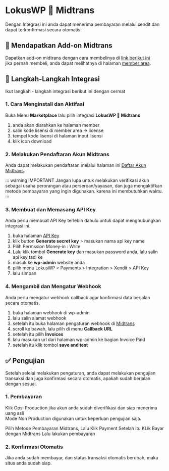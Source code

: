 
# LokusWP 🤝 Midtrans

 <Badge text="Goal"/> Dengan Integrasi ini anda dapat menerima pembayaran melalui xendit dan dapat terkonfirmasi secara otomatis.


## 🛒 Mendapatkan Add-on Midtrans
Dapatkan add-on midtrans dengan cara membelinya di [link berikut ini](https://lokuswp.id/plugins/midtrans/) \
jika  pernah membeli, anda dapat melihatnya di halaman [member area](https://member.lokuswp.id).


## 👣 Langkah-Langkah Integrasi

Ikut langkah - langkah integrasi berikut ini dengan cermat

### 1. Cara Menginstall dan Aktifasi

Buka Menu **Marketplace** lalu pilih integrasi **LokusWP 🤝 Midtrans**
1. anda akan diarahkan ke halaman member
2. salin kode lisensi di member area -> license
3. tempel kode lisensi di halaman input lisensi
4. klik icon download

### 2. Melakukan Pendaftaran Akun Midtrans

Anda dapat melakukan pendaftaran melalui halaman ini [Daftar Akun Midtrans](https://dashboard.midtrans.com/register).


::: warning IMPORTANT
Jangan lupa untuk melakukan verifikasi akun sebagai usaha perorangan atau perseroan/yayasan, dan juga mengaktifkan metode pembayaran yang ingin digunakan. karena ini membutuhkan waktu.
:::

### 3. Membuat dan Memasang API Key

Anda perlu membuat API Key terlebih dahulu untuk dapat menghubungkan integrasi ini.
1. buka halaman [API Key](https://dashboard.xendit.co/settings/developers#api-keys)
2. klik button **Generate secret key** > masukan nama api key name
3. Pilih Permssion Money-in : Write
4. Lalu klik tombol **Generate key** dan masukan password anda, lalu salin api key tadi ke
5. masuk ke **wp-admin** website anda
6. pilih menu LokusWP > Payments > Integration > Xendit > API Key
7. lalu simpan

### 4. Mengambil dan Mengatur Webhook

Anda perlu mengatur webhook callback agar konfirmasi data berjalan secara otomatis.
1. buka halaman webhook di wp-admin
2. lalu salin alamat webhook
3. setelah itu buka halaman pengaturan webhook di [Midtrans](https://dashboard.midtrans.com/settings/vtweb_configuration)
4. scroll ke bawah, lalu pilih di menu **Callback URL**
5. setelah itu pilih **Invoices**
6. lalu masukan url dari halaman wp-admin ke bagian Invoice Paid
7. setelah itu klik tombol **save and test**

## ✅ Pengujian

Setelah selelai melakukan pengaturan, anda dapat melakukan pengujian transaksi dan juga konfirmasi
secara otomatis, apakah sudah berjalan dengan sesuai.

### 1. Pembayaran

Klik Opsi Production jika akun anda sudah diverifikasi dan siap menerima uang asli\
Mode Non Production digunakan untuk keperluan pengujian saja.

Pilih Metode Pembayaran Midtrans, Lalu Klik Payment
Setelah itu KLik Bayar dengan Midtrans
Lalu lakukan pembayaran

### 2. Konfirmasi Otomatis

Jika anda sudah membayar, dan status transaksi otomatis berubah, maka
situs anda sudah siap.

